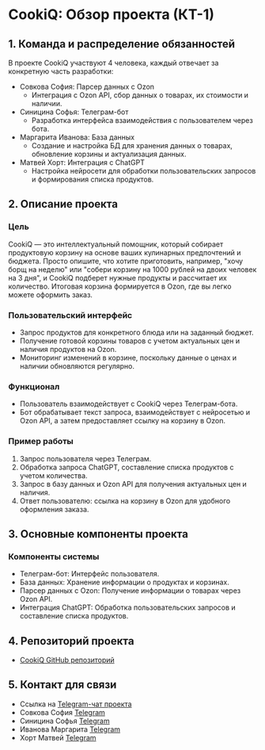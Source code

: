 # CookiQ: Обзор проекта (КТ-1)

## 1. Команда и распределение обязанностей

В проекте CookiQ участвуют 4 человека, каждый отвечает за конкретную часть разработки:

- Совкова София: Парсер данных с Ozon
  - Интеграция с Ozon API, сбор данных о товарах, их стоимости и наличии.
- Синицина Софья: Телеграм-бот
  - Разработка интерфейса взаимодействия с пользователем через бота.
- Маргарита Иванова: База данных
  - Создание и настройка БД для хранения данных о товарах, обновление корзины и актуализация данных.
- Матвей Хорт: Интеграция с ChatGPT
  - Настройка нейросети для обработки пользовательских запросов и формирования списка продуктов.

## 2. Описание проекта

### Цель
CookiQ — это интеллектуальный помощник, который собирает продуктовую корзину на основе ваших кулинарных предпочтений и бюджета. Просто опишите, что хотите приготовить, например, "хочу борщ на неделю" или "собери корзину на 1000 рублей на двоих человек на 3 дня", и CookiQ подберет нужные продукты и рассчитает их количество. Итоговая корзина формируется в Ozon, где вы легко можете оформить заказ.

### Пользовательский интерфейс
- Запрос продуктов для конкретного блюда или на заданный бюджет.
- Получение готовой корзины товаров с учетом актуальных цен и наличия продуктов на Ozon.
- Мониторинг изменений в корзине, поскольку данные о ценах и наличии обновляются регулярно.

### Функционал
- Пользователь взаимодействует с CookiQ через Телеграм-бота.
- Бот обрабатывает текст запроса, взаимодействует с нейросетью и Ozon API, а затем предоставляет ссылку на корзину в Ozon.

### Пример работы
1. Запрос пользователя через Телеграм.
2. Обработка запроса ChatGPT, составление списка продуктов с учетом количества.
3. Запрос в базу данных и Ozon API для получения актуальных цен и наличия.
4. Ответ пользователю: ссылка на корзину в Ozon для удобного оформления заказа.

## 3. Основные компоненты проекта

### Компоненты системы

- Телеграм-бот: Интерфейс пользователя.
- База данных: Хранение информации о продуктах и корзинах.
- Парсер данных с Ozon: Получение информации о товарах через Ozon API.
- Интеграция ChatGPT: Обработка пользовательских запросов и составление списка продуктов.


## 4. Репозиторий проекта

- [CookiQ GitHub репозиторий](https://github.com/ggranpiri/AI_product_assistant.git)

## 5. Контакт для связи

- Ссылка на [Telegram-чат проекта](https://t.me/project_ai_product_assistant)
- Совкова София [Telegram](https://t.me/ggranpiri)
- Синицина Софья [Telegram](https://t.me/kryalka)
- Иванова Маргарита [Telegram](https://t.me/lavandamor)
- Хорт Матвей [Telegram](https://t.me/mdkhuni)